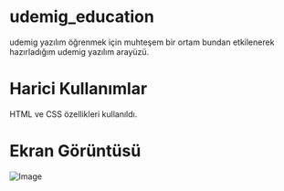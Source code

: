 # udemig_education

udemig yazılım öğrenmek için muhteşem bir ortam bundan etkilenerek hazırladığım udemig yazılım arayüzü.

# Harici Kullanımlar

HTML ve CSS özellikleri kullanıldı.

# Ekran Görüntüsü

![Image](https://github.com/user-attachments/assets/b02e76b7-38ee-4f81-862f-949d23f6bcfb)
